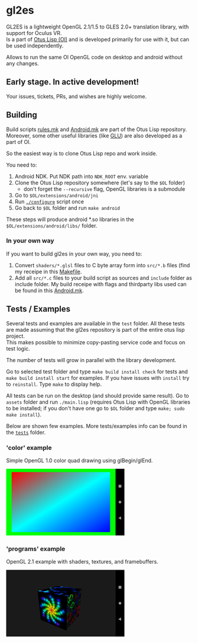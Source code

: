 # gl2es
GL2ES is a lightweight OpenGL 2.1/1.5 to GLES 2.0+ translation library, with support for Oculus VR.  
Is a part of [Otus Lisp (Ol)](https://github.com/yuriy-chumak/ol) and is developed primarily for use with it, but can be used independently.

Allows to run the same Ol OpenGL code on desktop and android without any changes.


## Early stage. In active development!

Your issues, tickets, PRs, and wishes are highly welcome.


## Building

Build scripts [rules.mk](https://github.com/yuriy-chumak/ol/blob/master/extensions/android/rules.mk) and [Android.mk](https://github.com/yuriy-chumak/ol/blob/master/extensions/android/jni/Android.mk) are part of the Otus Lisp repository. Moreover, some other useful libraries (like [GLU](https://github.com/yuriy-chumak/GLU)) are also developed as a part of Ol.

So the easiest way is to clone Otus Lisp repo and work inside.

You need to:
1. Android NDK. Put NDK path into `NDK_ROOT` env. variable
1. Clone the Otus Lisp repository somewhere (let's say to the `$OL` folder)
   * don't forget the `--recursive` flag, OpenGL libraries is a submodule
1. Go to `$OL/extensions/android/jni`
1. Run [`./configure`](https://github.com/yuriy-chumak/ol/blob/master/extensions/android/jni/configure) script once
1. Go back to `$OL` folder and run `make android`

These steps will produce android *.so libraries in the `$OL/extensions/android/libs/` folder.


### In your own way
If you want to build gl2es in your own way, you need to:
1. Convert `shaders/*.glsl` files to C byte array form into `src/*.b` files (find my receipe in this [Makefile](https://github.com/yuriy-chumak/gl2es/blob/6aa2017a0cbd0f6e2a1cb0d58b4b8073cc8b2b20/Makefile#L27).
2. Add all `src/*.c` files to your build script as sources and `include` folder as include folder. My build receipe with flags and thirdparty libs used can be found in this [Android.mk](https://github.com/yuriy-chumak/ol/blob/a75224f951b97a97a9aaf059ad302ee4a79323ae/extensions/android/jni/Android.mk#L123).


## Tests / Examples

Several tests and examples are available in the `test` folder. All these tests are made assuming that the gl2es repository is part of the entire otus lisp project.  
This makes possible to minimize copy-pasting service code and focus on test logic.

The number of tests will grow in parallel with the library development.

Go to selected test folder and type `make build install check` for tests and `make build install start` for examples. If you have issues with `install` try to `reinstall`. Type `make` to display help.

All tests can be run on the desktop (and should provide same result). Go to `assets` folder and run `./main.lisp` (requires Otus Lisp with OpenGL libraries to be installed; if you don't have one go to `$OL` folder and type `make; sudo make install`).

Below are shown few examples. More tests/examples info can be found in the [`tests`](tests) folder.

### 'color' example
Simple OpenGL 1.0 color quad drawing using glBegin/glEnd.

![](tests/.cache/color.png)

### 'programs' example
OpenGL 2.1 example with shaders, textures, and framebuffers.

![](tests/.cache/programs.png)

